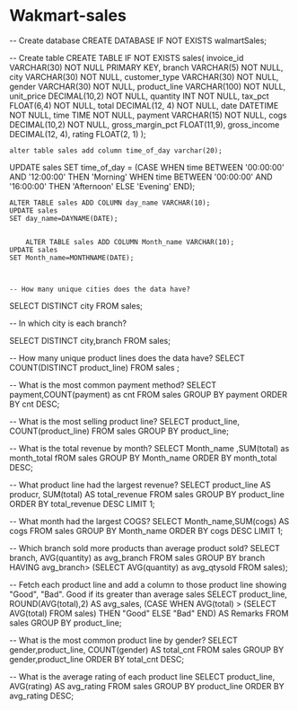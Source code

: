 # Wakmart-sales
-- Create database
CREATE DATABASE IF NOT EXISTS walmartSales;

-- Create table
CREATE TABLE IF NOT EXISTS sales(
	invoice_id VARCHAR(30) NOT NULL PRIMARY KEY,
    branch VARCHAR(5) NOT NULL,
    city VARCHAR(30) NOT NULL,
    customer_type VARCHAR(30) NOT NULL,
    gender VARCHAR(30) NOT NULL,
    product_line VARCHAR(100) NOT NULL,
    unit_price DECIMAL(10,2) NOT NULL,
    quantity INT NOT NULL,
    tax_pct FLOAT(6,4) NOT NULL,
    total DECIMAL(12, 4) NOT NULL,
    date DATETIME NOT NULL,
    time TIME NOT NULL,
    payment VARCHAR(15) NOT NULL,
    cogs DECIMAL(10,2) NOT NULL,
    gross_margin_pct FLOAT(11,9),
    gross_income DECIMAL(12, 4),
    rating FLOAT(2, 1)
);

    
    alter table sales add column time_of_day varchar(20);
UPDATE sales 
SET 
    time_of_day = (CASE
        WHEN time BETWEEN '00:00:00' AND '12:00:00' THEN 'Morning'
        WHEN time BETWEEN '00:00:00' AND '16:00:00' THEN 'Afternoon'
        ELSE 'Evening'
    END);
    
    
    ALTER TABLE sales ADD COLUMN day_name VARCHAR(10);
    UPDATE sales
    SET day_name=DAYNAME(DATE);
    
    
        ALTER TABLE sales ADD COLUMN Month_name VARCHAR(10);
    UPDATE sales
    SET Month_name=MONTHNAME(DATE);
    
    
    
    -- How many unique cities does the data have?
    
SELECT  DISTINCT city FROM sales;


-- In which city is each branch?

SELECT DISTINCT city,branch
FROM sales;

-- How many unique product lines does the data have?
SELECT COUNT(DISTINCT product_line) FROM sales ;

-- What is the most common payment method?
SELECT payment,COUNT(payment) as cnt FROM sales
GROUP BY payment
ORDER BY cnt DESC;

-- What is the most selling product line?
SELECT product_line, COUNT(product_line) FROM sales
GROUP BY product_line;

-- What is the total revenue by month?
SELECT Month_name ,SUM(total) as month_total fROM sales
	GROUP BY Month_name 
    ORDER BY month_total DESC;

-- What product line had the largest revenue?
SELECT product_line AS producr, SUM(total) AS total_revenue 
FROM sales
GROUP BY product_line
ORDER BY total_revenue DESC LIMIT 1;

-- What month had the largest COGS?
SELECT Month_name,SUM(cogs) AS cogs FROM sales
GROUP BY Month_name
ORDER BY cogs DESC LIMIT 1;

-- Which branch sold more products than average product sold?
SELECT branch, AVG(quantity) as avg_branch 
FROM sales
 GROUP BY branch
HAVING avg_branch> (SELECT  AVG(quantity) as avg_qtysold FROM sales);



-- Fetch each product line and add a column to those product line showing "Good", "Bad". Good if its greater than average sales
 SELECT 
product_line,
ROUND(AVG(total),2) AS avg_sales,
(CASE
WHEN AVG(total) > (SELECT AVG(total) FROM sales) THEN "Good"
ELSE "Bad"
END)
AS Remarks
FROM sales
GROUP BY product_line;

-- What is the most common product line by gender?
SELECT gender,product_line,
COUNT(gender) AS total_cnt
FROM sales 
GROUP BY gender,product_line
ORDER BY total_cnt DESC;

-- What is the average rating of each product line 
SELECT product_line,
AVG(rating) AS avg_rating FROM sales
GROUP BY product_line
ORDER BY avg_rating DESC;













    













    
         
         
         
         
         
    
    

